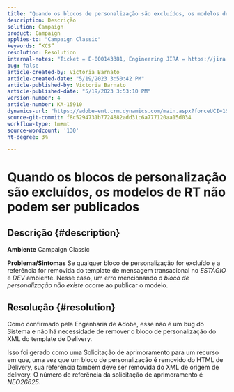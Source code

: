 ```yaml
---
title: "Quando os blocos de personalização são excluídos, os modelos de RT não podem ser publicados"
description: Descrição
solution: Campaign
product: Campaign
applies-to: "Campaign Classic"
keywords: “KCS”
resolution: Resolution
internal-notes: "Ticket = E-000143381, Engineering JIRA = https://jira.corp.adobe.com/browse/NEO-26451 , Enhancement = https://jira.corp.adobe.com/browse/NEO-26451"
bug: false
article-created-by: Victoria Barnato
article-created-date: "5/19/2023 3:50:42 PM"
article-published-by: Victoria Barnato
article-published-date: "5/19/2023 3:53:10 PM"
version-number: 4
article-number: KA-15910
dynamics-url: "https://adobe-ent.crm.dynamics.com/main.aspx?forceUCI=1&pagetype=entityrecord&etn=knowledgearticle&id=fb24c1e2-5cf6-ed11-8848-6045bd0065b6"
source-git-commit: f8c5294731b7724882add31c6a777120aa15d034
workflow-type: tm+mt
source-wordcount: '130'
ht-degree: 3%

---
```


# Quando os blocos de personalização são excluídos, os modelos de RT não podem ser publicados

## Descrição {#description}

<b>Ambiente</b>
Campaign Classic


<b>Problema/Sintomas</b>
Se qualquer bloco de personalização for excluído e a referência for removida do template de mensagem transacional no *ESTÁGIO* e *DEV* ambiente. Nesse caso, um erro mencionando *o bloco de personalização não existe* ocorre ao publicar o modelo.


## Resolução {#resolution}


Como confirmado pela Engenharia de Adobe, esse não é um bug do Sistema e não há necessidade de remover o bloco de personalização do XML do template de Delivery.

Isso foi gerado como uma Solicitação de aprimoramento para um recurso em que, uma vez que um bloco de personalização é removido do HTML de Delivery, sua referência também deve ser removida do XML de origem de delivery. O número de referência da solicitação de aprimoramento é *NEO26625*.
